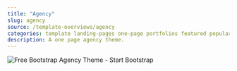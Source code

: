 ```yaml
---
title: "Agency"
slug: agency
source: /template-overviews/agency
categories: template landing-pages one-page portfolios featured popular
description: A one page agency theme.
---
```


<img src="http://sbootstrap.startbootstrapc.netdna-cdn.com/assets/img/templates/agency.jpg" class="img-responsive" alt="Free Bootstrap Agency Theme - Start Bootstrap">